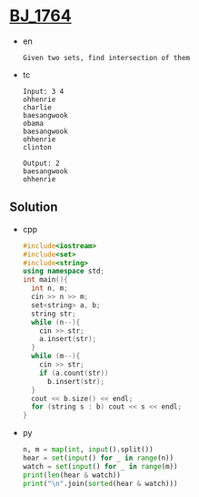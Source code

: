# [BJ_1764](https://acmicpc.net/problem/1764)

* en

  ```en
  Given two sets, find intersection of them
  ```

* tc

  ```tc
  Input: 3 4
  ohhenrie
  charlie
  baesangwook
  obama
  baesangwook
  ohhenrie
  clinton

  Output: 2
  baesangwook
  ohhenrie
  ```

## Solution

* cpp

  ```cpp
  #include<iostream>
  #include<set>
  #include<string>
  using namespace std;
  int main(){
    int n, m;
    cin >> n >> m;
    set<string> a, b;
    string str;
    while (n--){
      cin >> str;
      a.insert(str);
    }
    while (m--){
      cin >> str;
      if (a.count(str))
        b.insert(str);
    }
    cout << b.size() << endl;
    for (string s : b) cout << s << endl;
  }
  ```

* py

  ```py
  n, m = map(int, input().split())
  hear = set(input() for _ in range(n))
  watch = set(input() for _ in range(m))
  print(len(hear & watch))
  print("\n".join(sorted(hear & watch)))
  ```
